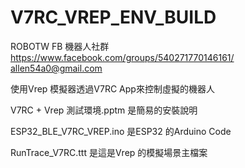 # V7RC_VREP_ENV_BUILD

ROBOTW FB 機器人社群
https://www.facebook.com/groups/540271770146161/
allen54a0@gmail.com



使用Vrep 模擬器透過V7RC App來控制虛擬的機器人 

V7RC + Vrep 測試環境.pptm 是簡易的安裝說明

ESP32_BLE_V7RC_VREP.ino 是ESP32 的Arduino Code

RunTrace_V7RC.ttt    是這是Vrep 的模擬場景主檔案





